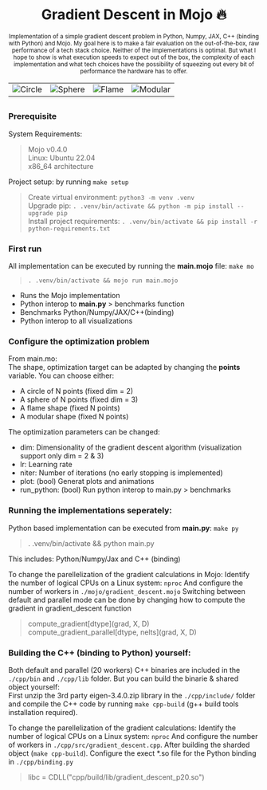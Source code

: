 <h1 align='center'><b>Gradient Descent in Mojo 🔥</b></h1>
<p align='center'><sub>
    Implementation of a simple gradient descent problem in Python, Numpy, JAX, C++ (binding with Python) and Mojo.
    My goal here is to make a fair evaluation on the out-of-the-box, raw performance of a tech stack choice. Neither of the implementations is optimal. But what I hope to show is what execution speeds to expect out of the box, the complexity of each implementation and what tech choices have the possibility of squeezing out every bit of performance the hardware has to offer.
	</sub>
</p>


<table>
<tr>
<td><img src="https://github.com/StijnWoestenborghs/gradi-mojo/blob/gifs/shapes/gifs/circle.gif?raw=true" alt="Circle"></td>
<td><img src="https://github.com/StijnWoestenborghs/gradi-mojo/blob/gifs/shapes/gifs/sphere.gif?raw=true" alt="Sphere"></td>
<td><img src="https://github.com/StijnWoestenborghs/gradi-mojo/blob/gifs/shapes/gifs/flame.gif?raw=true" alt="Flame"></td>
<td><img src="https://github.com/StijnWoestenborghs/gradi-mojo/blob/gifs/shapes/gifs/modular.gif?raw=true" alt="Modular"></td>
</tr>
</table>



## 



### Prerequisite

System Requirements:
> Mojo v0.4.0  
> Linux: Ubuntu 22.04  
> x86_64 architecture  

Project setup: by running  `make setup`  
> Create virtual environment: `python3 -m venv .venv`  
> Upgrade pip: `. .venv/bin/activate && python -m pip install --upgrade pip`  
> Install project requirements: `. .venv/bin/activate && pip install -r python-requirements.txt`  

### First run
All implementation can be executed by running the **main.mojo** file: `make mo`
> `. .venv/bin/activate && mojo run main.mojo`
- Runs the Mojo implementation
- Python interop to **main.py** > benchmarks function
- Benchmarks Python/Numpy/JAX/C++(binding)
- Python interop to all visualizations

### Configure the optimization problem
From main.mo:  
The shape, optimization target can be adapted by changing the **points** variable. You can choose either:
- A circle of N points (fixed dim = 2)
- A sphere of N points (fixed dim = 3)
- A flame shape (fixed N points)
- A modular shape (fixed N points)

The optimization parameters can be changed:
- dim: Dimensionality of the gradient descent algorithm (visualization support only dim = 2 & 3)
- lr: Learning rate
- niter: Number of iterations (no early stopping is implemented)
- plot: (bool) Generat plots and animations
- run_python: (bool) Run python interop to main.py > benchmarks

### Running the implementations seperately:
Python based implementation can be executed from **main.py**: `make py`
> . .venv/bin/activate && python main.py  

This includes: Python/Numpy/Jax and C++ (binding)

To change the parellelization of the gradient calculations in Mojo: Identify the number of logical CPUs on a Linux system: `nproc` And configure the number of workers in `./mojo/gradient_descent.mojo`
Switching between default and parallel mode can be done by changing how to compute the gradient in gradient_descent function
> compute_gradient[dtype](grad, X, D)  
> compute_gradient_parallel[dtype, nelts](grad, X, D)


### Building the C++ (binding to Python) yourself:  

Both default and parallel (20 workers) C++ binaries are included in the `./cpp/bin` and `./cpp/lib` folder. But you can build the binarie & shared object yourself:  
First unzip the 3rd party eigen-3.4.0.zip library in the `./cpp/include/` folder and compile the C++ code by running `make cpp-build` (g++ build tools installation required).

To change the parellelization of the gradient calculations: Identify the number of logical CPUs on a Linux system: `nproc` And configure the number of workers in `./cpp/src/gradient_descent.cpp`. After building the sharded object (`make cpp-build`). Configure the exect *.so file for the Python binding in `./cpp/binding.py`
> libc = CDLL("cpp/build/lib/gradient_descent_p20.so")


